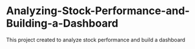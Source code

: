 # Analyzing-Stock-Performance-and-Building-a-Dashboard
This project created to analyze stock performance and build a dashboard
